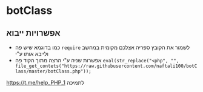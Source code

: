 # botClass
## אפשרויות ייבוא
-  כמו בדוגמא שיש פה `require` לשמור את הקובץ ספריה אצלכם מקומית במחשב ולייבא אותו ע"י  
- אפשרות שניה ע"י הרצה מתוך הקוד פה 
 `eval(str_replace("<php", "", file_get_contets("https://raw.githubusercontent.com/naftali100/botClass/master/botClass.php"));` 
 
https://t.me/help_PHP_1 לתמיכה 

